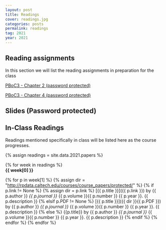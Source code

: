```yaml
---
layout: post
title: Readings
cover: readings.jpg
categories: posts
permalink: readings
tag: 2021
year: 2021
---
```

## Reading assignments
In this section we will list the reading assignments in preparation for the
class 

[PBoC3 - Chapter 2 (password protected)](http://rpdata.caltech.edu/courses/course_papers/protected/PBoC3_Chapter_2.pdf)

[PBoC3 - Chapter 4 (password protected)](http://rpdata.caltech.edu/courses/course_papers/protected/PBoC3_Chapter_4.pdf)

## Slides (Password protected)


## In-Class Readings

Readings mentioned specifically in class will be listed here as the course progresses.

{% assign readings = site.data.2021.papers %}

{% for week in readings %}
<span style="display: block; font-weight: 500"> <b>{{ week[0] }}</b></span>

{% for p in week[1] %}
{% assign dir = "http://rpdata.caltech.edu/courses/course_papers/protected/" %}
{% if p.link != None %}
{% assign dir = p.link %}
[{{ p.title }}]({{ p.link }}) by {{ p.author }} *{{ p.journal }}* {{ p.volume }}{{ p.number }} {{ p.year }}. {{ p.description }}
{% elsif p.PDF != None %}
[{{ p.title }}]({{ dir }}{{ p.PDF }}) by {{ p.author }} *{{ p.journal }}* {{ p.volume }}{{ p.number }} {{ p.year }}. {{ p.description }}
{% else %}
{{p.title}} by {{ p.author }} *{{ p.journal }}* {{ p.volume }}{{ p.number }} {{ p.year }}. {{ p.description }}
{% endif %}
{% endfor %}
{% endfor %}
